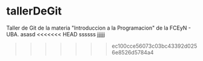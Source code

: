 # tallerDeGit

Taller de Git de la materia "Introduccion a la Programacion" de la FCEyN - UBA.
asasd
<<<<<<< HEAD
ssssss
jjjjjj
	
>>>>>>> ec100cce56073c03bc43392d0256e8526d5784a4
